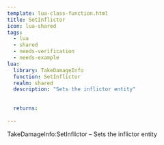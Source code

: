 ```yaml
---
template: lua-class-function.html
title: SetInflictor
icon: lua-shared
tags:
  - lua
  - shared
  - needs-verification
  - needs-example
lua:
  library: TakeDamageInfo
  function: SetInflictor
  realm: shared
  description: "Sets the inflictor entity"
  
  
  returns:
    
---
```


<div class="lua__search__keywords">
TakeDamageInfo:SetInflictor &#x2013; Sets the inflictor entity
</div>
